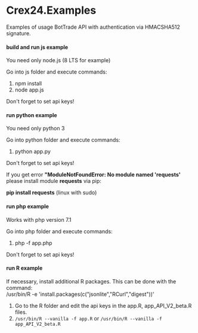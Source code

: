 # Crex24.Examples

Examples of usage BotTrade API with authentication via HMACSHA512 signature.



#### build and run js example

You need only node.js (8 LTS for example)

Go into js folder and execute commands: 
1.  npm install
2.  node app.js

Don't forget to set api keys!

#### run python example

You need only python 3

Go into python folder and execute commands: 
1. python app.py

Don't forget to set api keys!


If you get error **"ModuleNotFoundError: No module named 'requests'** please install module **requests** via pip: 

**pip install requests** (linux with sudo)

#### run php example

Works with php version 7.1

Go into php folder and execute commands: 
1. php -f app.php

Don't forget to set api keys!

#### run R example

If necessary, install additional R packages. This can be done with the command:<br>
/usr/bin/R -e 'install.packages(c("jsonlite","RCurl","digest"))'

1. Go to the R folder and edit the api keys in the app.R, app_API_V2_beta.R files.
2. `/usr/bin/R --vanilla -f app.R` or `/usr/bin/R --vanilla -f app_API_V2_beta.R`
